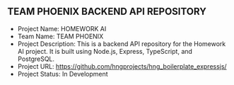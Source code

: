 ## TEAM PHOENIX BACKEND API REPOSITORY
- Project Name: HOMEWORK AI
- Team Name: TEAM PHOENIX
- Project Description: This is a backend API repository for the Homework AI project. It is built using Node.js, Express, TypeScript, and PostgreSQL.
- Project URL: https://github.com/hngprojects/hng_boilerplate_expressjs/
- Project Status: In Development
